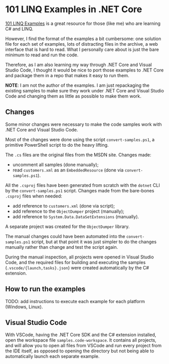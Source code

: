 # 101 LINQ Examples in .NET Core

[101 LINQ Examples](https://code.msdn.microsoft.com/101-LINQ-Samples-3fb9811b)
is a great resource for those (like me) who are learning C# and LINQ.

However, I find the format of the examples a bit cumbersome: one solution file
for each set of examples, lots of distracting files in the archive, a web
interface that is hard to read. What I personally care about is just the bare
minimum to read and run the code.

Therefore, as I am also learning my way through .NET Core and Visual Studio
Code, I thought it would be nice to port those examples to .NET Core and
package them in a repo that makes it easy to run them.

**NOTE**: I am not the author of the examples. I am just repackaging the existing
samples to make sure they work under .NET Core and Visual Studio Code and
changing them as little as possible to make them work.

## Changes

Some minor changes were necessary to make the code samples work with .NET Core and
Visual Studio Code.

Most of the changes were done using the script `convert-samples.ps1`, a primitive
PowerShell script to do the heavy lifting.

The `.cs` files are the original files from the MSDN site. Changes made:

* uncomment all samples (done manually);
* read `customers.xml` as an `EmbeddedResource` (done via `convert-samples.ps1`).

All the `.csproj` files have been generated from scratch with the `dotnet` CLI by
the `convert-samples.ps1` script. Changes made from the bare-bones `.csproj` files
when needed:

* add reference to `customers.xml` (done via script);
* add reference to the `ObjectDumper` project (manually);
* add reference to `System.Data.DataSetExtensions` (manually).

A separate project was created for the `ObjectDumper` library.

The manual changes could have been automated into the `convert-samples.ps1` script,
but at that point it was just simpler to do the changes manually rather than
change and test the script again.

During the manual inspection, all projects were opened in Visual Studio Code, and
the required files for building and executing the samples
(`.vscode/{launch,tasks}.json`) were created automatically by the C# extension.

## How to run the examples

TODO: add instructions to execute each example for each platform (Windows,
Linux).

## Visual Studio Code

With VSCode, having the .NET Core SDK and the C# extension installed, open
the workspace file `samples.code-workspace`. It contains all projects, and
will allow you to open all files from VSCode and run every project from
the IDE itself, as opposed to opening the directory but not being able to
automatically launch each separate example.